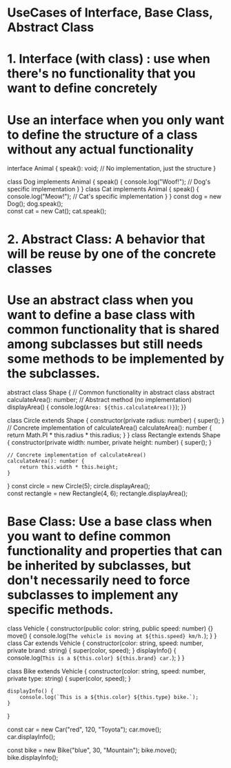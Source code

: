# UseCases of Interface, Base Class, Abstract Class

# 1. Interface (with class) : use when there's no functionality that you want to define concretely
# Use an interface when you only want to define the structure of a class without any actual functionality
interface Animal {
    speak(): void; 
    // No implementation, just the structure
}

class Dog implements Animal {
    speak() {
        console.log("Woof!"); 
        // Dog's specific implementation
    }
}
class Cat implements Animal {
    speak() {
        console.log("Meow!"); 
        // Cat's specific implementation
    }
}
const dog = new Dog();
dog.speak();  
const cat = new Cat();
cat.speak();  

# 2. Abstract Class: A behavior that will be reuse by one of the concrete classes
# Use an abstract class when you want to define a base class with common functionality that is shared among subclasses but still needs some methods to be implemented by the subclasses.
abstract class Shape {
    // Common functionality in abstract class
    abstract calculateArea(): number; 
    // Abstract method (no implementation)
    displayArea() {
        console.log(`Area: ${this.calculateArea()}`);
    }}

class Circle extends Shape {
    constructor(private radius: number) {
        super();
    }
    // Concrete implementation of calculateArea()
    calculateArea(): number {
        return Math.PI * this.radius * this.radius;
    }
}
class Rectangle extends Shape {
    constructor(private width: number, private height: number) {
        super();
    }

    // Concrete implementation of calculateArea()
    calculateArea(): number {
        return this.width * this.height;
    }
}
const circle = new Circle(5);
circle.displayArea();  
const rectangle = new Rectangle(4, 6);
rectangle.displayArea(); 

# Base Class: Use a base class when you want to define common functionality and properties that can be inherited by subclasses, but don't necessarily need to force subclasses to implement any specific methods.

class Vehicle {
    constructor(public color: string, public speed: number) {}
    move() {
        console.log(`The vehicle is moving at ${this.speed} km/h.`);
    }
}
class Car extends Vehicle {
    constructor(color: string, speed: number, private brand: string) {
        super(color, speed);
    }
    displayInfo() {
        console.log(`This is a ${this.color} ${this.brand} car.`);
    }
}

class Bike extends Vehicle {
    constructor(color: string, speed: number, private type: string) {
        super(color, speed);
    }

    displayInfo() {
        console.log(`This is a ${this.color} ${this.type} bike.`);
    }
}

const car = new Car("red", 120, "Toyota");
car.move();  
car.displayInfo();  

const bike = new Bike("blue", 30, "Mountain");
bike.move();  
bike.displayInfo();  
